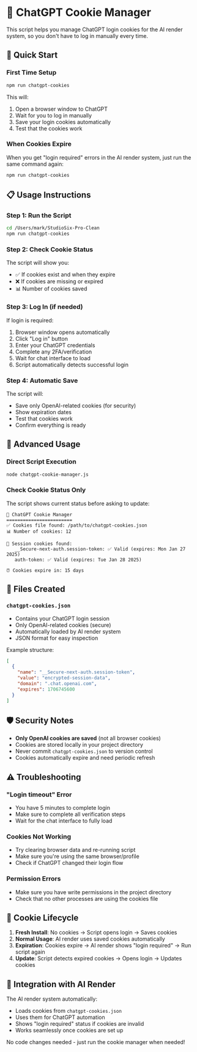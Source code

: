 # 🍪 ChatGPT Cookie Manager

This script helps you manage ChatGPT login cookies for the AI render system, so you don't have to log in manually every time.

## 🚀 Quick Start

### First Time Setup
```bash
npm run chatgpt-cookies
```

This will:
1. Open a browser window to ChatGPT
2. Wait for you to log in manually
3. Save your login cookies automatically
4. Test that the cookies work

### When Cookies Expire
When you get "login required" errors in the AI render system, just run the same command again:

```bash
npm run chatgpt-cookies
```

## 📋 Usage Instructions

### Step 1: Run the Script
```bash
cd /Users/mark/StudioSix-Pro-Clean
npm run chatgpt-cookies
```

### Step 2: Check Cookie Status
The script will show you:
- ✅ If cookies exist and when they expire
- ❌ If cookies are missing or expired
- 📊 Number of cookies saved

### Step 3: Log In (if needed)
If login is required:
1. Browser window opens automatically
2. Click "Log in" button
3. Enter your ChatGPT credentials
4. Complete any 2FA/verification
5. Wait for chat interface to load
6. Script automatically detects successful login

### Step 4: Automatic Save
The script will:
- Save only OpenAI-related cookies (for security)
- Show expiration dates
- Test that cookies work
- Confirm everything is ready

## 🔧 Advanced Usage

### Direct Script Execution
```bash
node chatgpt-cookie-manager.js
```

### Check Cookie Status Only
The script shows current status before asking to update:
```
🍪 ChatGPT Cookie Manager
========================
✅ Cookies file found: /path/to/chatgpt-cookies.json
📊 Number of cookies: 12

🔑 Session cookies found:
   __Secure-next-auth.session-token: ✅ Valid (expires: Mon Jan 27 2025)
   auth-token: ✅ Valid (expires: Tue Jan 28 2025)

⏰ Cookies expire in: 15 days
```

## 📁 Files Created

### `chatgpt-cookies.json`
- Contains your ChatGPT login session
- Only OpenAI-related cookies (secure)
- Automatically loaded by AI render system
- JSON format for easy inspection

Example structure:
```json
[
  {
    "name": "__Secure-next-auth.session-token",
    "value": "encrypted-session-data",
    "domain": ".chat.openai.com",
    "expires": 1706745600
  }
]
```

## 🛡️ Security Notes

- **Only OpenAI cookies are saved** (not all browser cookies)
- Cookies are stored locally in your project directory
- Never commit `chatgpt-cookies.json` to version control
- Cookies automatically expire and need periodic refresh

## ⚠️ Troubleshooting

### "Login timeout" Error
- You have 5 minutes to complete login
- Make sure to complete all verification steps
- Wait for the chat interface to fully load

### Cookies Not Working
- Try clearing browser data and re-running script
- Make sure you're using the same browser/profile
- Check if ChatGPT changed their login flow

### Permission Errors
- Make sure you have write permissions in the project directory
- Check that no other processes are using the cookies file

## 🔄 Cookie Lifecycle

1. **Fresh Install**: No cookies → Script opens login → Saves cookies
2. **Normal Usage**: AI render uses saved cookies automatically
3. **Expiration**: Cookies expire → AI render shows "login required" → Run script again
4. **Update**: Script detects expired cookies → Opens login → Updates cookies

## 🎯 Integration with AI Render

The AI render system automatically:
- Loads cookies from `chatgpt-cookies.json`
- Uses them for ChatGPT automation
- Shows "login required" status if cookies are invalid
- Works seamlessly once cookies are set up

No code changes needed - just run the cookie manager when needed!














